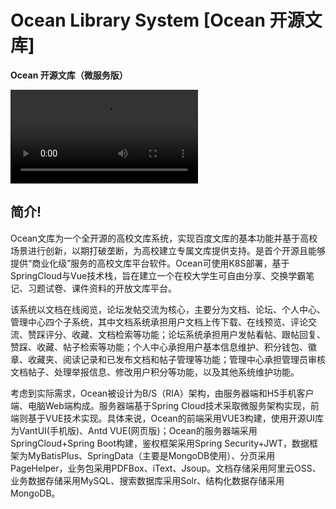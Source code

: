 # Ocean Library System [Ocean 开源文库]
**Ocean 开源文库（微服务版）**

![演示视频](https://github.com/NeoSunJZ/OceanLibServer/raw/refs/heads/master/Ocean%E4%BB%8B%E7%BB%8D%E8%A7%86%E9%A2%91.mp4
)

## 简介!

Ocean文库为一个全开源的高校文库系统，实现百度文库的基本功能并基于高校场景进行创新，以期打破垄断，为高校建立专属文库提供支持。是首个开源且能够提供“商业化级”服务的高校文库平台软件。Ocean可使用K8S部署，基于SpringCloud与Vue技术栈，旨在建立一个在校大学生可自由分享、交换学霸笔记、习题试卷、课件资料的开放文库平台。

该系统以文档在线阅览，论坛发帖交流为核心，主要分为文档、论坛、个人中心、管理中心四个子系统，其中文档系统承担用户文档上传下载、在线预览、评论交流、赞踩评分、收藏、文档检索等功能；论坛系统承担用户发帖看帖、跟帖回复、赞踩、收藏、帖子检索等功能；个人中心承担用户基本信息维护、积分钱包、徽章、收藏夹、阅读记录和已发布文档和帖子管理等功能；管理中心承担管理员审核文档帖子、处理举报信息、修改用户积分等功能，以及其他系统维护功能。

考虑到实际需求，Ocean被设计为B/S（RIA）架构，由服务器端和H5手机客户端、电脑Web端构成。服务器端基于Spring Cloud技术采取微服务架构实现，前端则基于VUE技术实现。具体来说，Ocean的前端采用VUE3构建，使用开源UI库为VantUI(手机版)、Antd VUE(网页版)；Ocean的服务器端采用SpringCloud+Spring Boot构建，鉴权框架采用Spring Security+JWT，数据框架为MyBatisPlus、SpringData（主要是MongoDB使用）、分页采用PageHelper，业务包采用PDFBox、iText、Jsoup。文档存储采用阿里云OSS、业务数据存储采用MySQL、搜索数据库采用Solr、结构化数据存储采用MongoDB。


